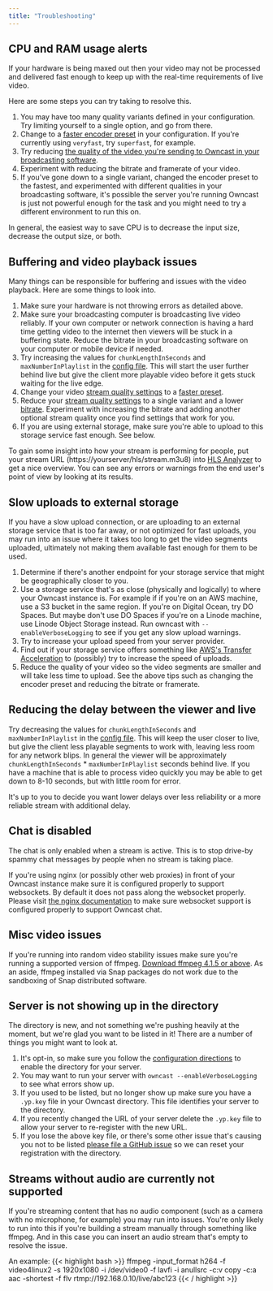```yaml
---
title: "Troubleshooting"
---
```


## CPU and RAM usage alerts

If your hardware is being maxed out then your video may not be processed and delivered fast enough to keep up with the real-time requirements of live video.

Here are some steps you can try taking to resolve this.

1. You may have too many quality variants defined in your configuration.  Try limiting yourself to a single option, and go from there.
1. Change to a [faster encoder preset](/docs/encoding/#encoder-preset) in your configuration.  If you're currently using `veryfast`, try `superfast`, for example.
1. Try reducing [the quality of the video you're sending to Owncast in your broadcasting software](/docs/encoding/#how-you-configure-your-broadcasting-software-matters).
1. Experiment with reducing the bitrate and framerate of your video.
1. If you've gone down to a single variant, changed the encoder preset to the fastest, and experimented with different qualities in your broadcasting software, it's possible the server you're running Owncast is just not powerful enough for the task and you might need to try a different environment to run this on.

In general, the easiest way to save CPU is to decrease the input size, decrease the output size, or both.

## Buffering and video playback issues

Many things can be responsible for buffering and issues with the video playback.  Here are some things to look into.

1. Make sure your hardware is not throwing errors as detailed above.
1. Make sure your broadcasting computer is broadcasting live video reliably.  If your own computer or network connection is having a hard time getting video to the internet then viewers will be stuck in a buffering state.  Reduce the bitrate in your broadcasting software on your computer or mobile device if needed.
1. Try increasing the values for `chunkLengthInSeconds` and `maxNumberInPlaylist` in the [config file](/docs/configuration).  This will start the user further behind live but give the client more playable video before it gets stuck waiting for the live edge.
1. Change your video [stream quality settings](/docs/configuration/#video-quality) to a [faster preset](/docs/encoding/#encoder-preset).
1. Reduce your [stream quality settings](/docs/configuration/#video-quality) to a single variant and a lower [bitrate](/docs/encoding/#bitrate).  Experiment with increasing the bitrate and adding another optional stream quality once you find settings that work for you.
1. If you are using external storage, make sure you're able to upload to this storage service fast enough.  See below.

To gain some insight into how your stream is performing for people, put your stream URL (https://yourserver/hls/stream.m3u8) into [HLS Analyzer](https://hlsanalyzer.com/) to get a nice overview.  You can see any errors or warnings from the end user's point of view by looking at its results.

## Slow uploads to external storage

If you have a slow upload connection, or are uploading to an external storage service that is too far away, or not optimized for fast uploads, you may run into an issue where it takes too long to get the video segments uploaded, ultimately not making them available fast enough for them to be used.

1. Determine if there's another endpoint for your storage service that might be geographically closer to you.
1. Use a storage service that's as close (physically and logically) to where your Owncast instance is.  For example if if you're on an AWS machine, use a S3 bucket in the same region.  If you're on Digital Ocean, try DO Spaces.  But maybe don't use DO Spaces if you're on a Linode machine, use Linode Object Storage instead.  Run owncast with `--enableVerboseLogging` to see if you get any slow upload warnings.
1. Try to increase your upload speed from your server provider.
1. Find out if your storage service offers something like [AWS's Transfer Acceleration](https://docs.aws.amazon.com/AmazonS3/latest/dev/transfer-acceleration.html) to (possibly) try to increase the speed of uploads.
1. Reduce the quality of your video so the video segments are smaller and will take less time to upload.  See the above tips such as changing the encoder preset and reducing the bitrate or framerate.

## Reducing the delay between the viewer and live

Try decreasing the values for `chunkLengthInSeconds` and `maxNumberInPlaylist` in the [config file](/docs/configuration).  This will keep the user closer to live, but give the client less playable segments to work with, leaving less room for any network blips.  In general the viewer will be approximately `chunkLengthInSeconds` * `maxNumberInPlaylist` seconds behind live.  If you have a machine that is able to process video quickly you may be able to get down to 8-10 seconds, but with little room for error.

It's up to you to decide you want lower delays over less reliability or a more reliable stream with additional delay.

## Chat is disabled

The chat is only enabled when a stream is active.  This is to stop drive-by spammy chat messages by people when no stream is taking place.

If you're using nginx (or possibly other web proxies) in front of your Owncast instance make sure it is configured properly to support websockets.  By default it does not pass along the websocket properly.  Please visit [the nginx documentation](https://nginx.org/en/docs/http/websocket.html) to make sure websocket support is configured properly to support Owncast chat.

## Misc video issues

If you're running into random video stability issues make sure you're running a supported version of ffmpeg.  [Download ffmpeg 4.1.5 or above](https://ffmpeg.org/download.html).
As an aside, ffmpeg installed via Snap packages do not work due to the sandboxing of Snap distributed software.

## Server is not showing up in the directory

The directory is new, and not something we're pushing heavily at the moment, but we're glad you want to be listed in it!  There are a number of things you might want to look at.

1. It's opt-in, so make sure you follow the [configuration directions](/docs/configuration/#owncast-directory) to enable the directory for your server.
1. You may want to run your server with `owncast --enableVerboseLogging` to see what errors show up.
1. If you used to be listed, but no longer show up make sure you have a `.yp.key` file in your Owncast directory.  This file identifies your server to the directory.
1. If you recently changed the URL of your server delete the `.yp.key` file to allow your server to re-register with the new URL.
1. If you lose the above key file, or there's some other issue that's causing you not to be listed [please file a GitHub issue](https://github.com/owncast/owncast/issues) so we can reset your registration with the directory.

## Streams without audio are currently not supported

If you're streaming content that has no audio component (such as a camera with no microphone, for example) you may run into issues.  You're only likely to run into this if you're building a stream manually through something like ffmpeg.  And in this case you can insert an audio stream that's empty to resolve the issue.

An example:
{{< highlight bash >}}
ffmpeg -input_format h264 -f video4linux2 -s 1920x1080 -i /dev/video0 -f lavfi -i anullsrc -c:v copy -c:a aac -shortest -f flv rtmp://192.168.0.10/live/abc123
{{< / highlight >}}
